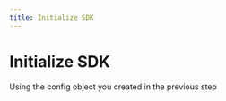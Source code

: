 ```yaml
---
title: Initialize SDK
---
```

# Initialize SDK

Using the config object you created in the previous step

<StackSelector snippet="config"/>

